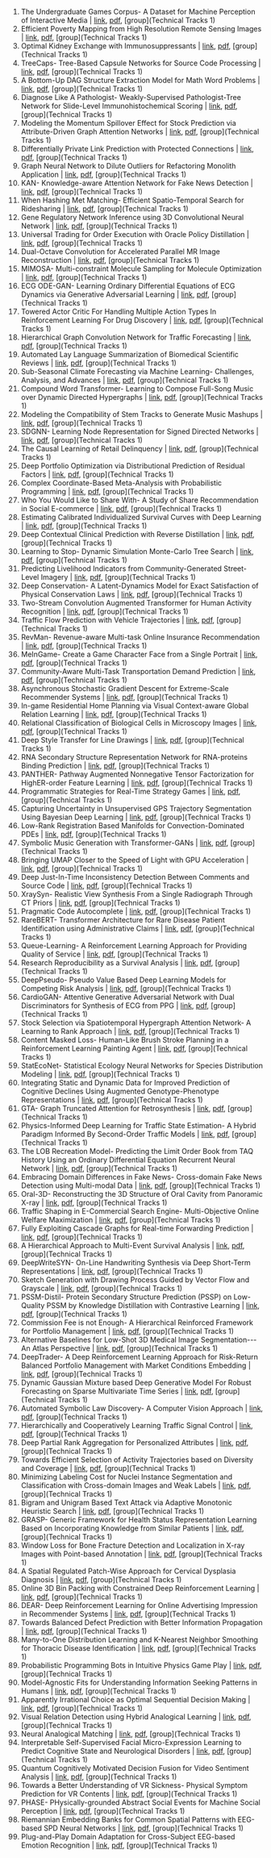 1. The Undergraduate Games Corpus- A Dataset for Machine Perception of Interactive Media | [link](https://ojs.aaai.org/index.php/AAAI/article/view/16071), [pdf](https://ojs.aaai.org/index.php/AAAI/article/view/16071/15878), [group](Technical Tracks 1)
2. Efficient Poverty Mapping from High Resolution Remote Sensing Images | [link](https://ojs.aaai.org/index.php/AAAI/article/view/16072), [pdf](https://ojs.aaai.org/index.php/AAAI/article/view/16072/15879), [group](Technical Tracks 1)
3. Optimal Kidney Exchange with Immunosuppressants | [link](https://ojs.aaai.org/index.php/AAAI/article/view/16073), [pdf](https://ojs.aaai.org/index.php/AAAI/article/view/16073/15880), [group](Technical Tracks 1)
4. TreeCaps- Tree-Based Capsule Networks for Source Code Processing | [link](https://ojs.aaai.org/index.php/AAAI/article/view/16074), [pdf](https://ojs.aaai.org/index.php/AAAI/article/view/16074/15881), [group](Technical Tracks 1)
5. A Bottom-Up DAG Structure Extraction Model for Math Word Problems | [link](https://ojs.aaai.org/index.php/AAAI/article/view/16075), [pdf](https://ojs.aaai.org/index.php/AAAI/article/view/16075/15882), [group](Technical Tracks 1)
6. Diagnose Like A Pathologist- Weakly-Supervised Pathologist-Tree Network for Slide-Level Immunohistochemical Scoring | [link](https://ojs.aaai.org/index.php/AAAI/article/view/16076), [pdf](https://ojs.aaai.org/index.php/AAAI/article/view/16076/15883), [group](Technical Tracks 1)
7. Modeling the Momentum Spillover Effect for Stock Prediction via Attribute-Driven Graph Attention Networks | [link](https://ojs.aaai.org/index.php/AAAI/article/view/16077), [pdf](https://ojs.aaai.org/index.php/AAAI/article/view/16077/15884), [group](Technical Tracks 1)
8. Differentially Private Link Prediction with Protected Connections | [link](https://ojs.aaai.org/index.php/AAAI/article/view/16078), [pdf](https://ojs.aaai.org/index.php/AAAI/article/view/16078/15885), [group](Technical Tracks 1)
9. Graph Neural Network to Dilute Outliers for Refactoring Monolith Application | [link](https://ojs.aaai.org/index.php/AAAI/article/view/16079), [pdf](https://ojs.aaai.org/index.php/AAAI/article/view/16079/15886), [group](Technical Tracks 1)
10. KAN- Knowledge-aware Attention Network for Fake News Detection | [link](https://ojs.aaai.org/index.php/AAAI/article/view/16080), [pdf](https://ojs.aaai.org/index.php/AAAI/article/view/16080/15887), [group](Technical Tracks 1)
11. When Hashing Met Matching- Efficient Spatio-Temporal Search for Ridesharing | [link](https://ojs.aaai.org/index.php/AAAI/article/view/16081), [pdf](https://ojs.aaai.org/index.php/AAAI/article/view/16081/15888), [group](Technical Tracks 1)
12. Gene Regulatory Network Inference using 3D Convolutional Neural Network | [link](https://ojs.aaai.org/index.php/AAAI/article/view/16082), [pdf](https://ojs.aaai.org/index.php/AAAI/article/view/16082/15889), [group](Technical Tracks 1)
13. Universal Trading for Order Execution with Oracle Policy Distillation | [link](https://ojs.aaai.org/index.php/AAAI/article/view/16083), [pdf](https://ojs.aaai.org/index.php/AAAI/article/view/16083/15890), [group](Technical Tracks 1)
14. Dual-Octave Convolution for Accelerated Parallel MR Image Reconstruction | [link](https://ojs.aaai.org/index.php/AAAI/article/view/16084), [pdf](https://ojs.aaai.org/index.php/AAAI/article/view/16084/15891), [group](Technical Tracks 1)
15. MIMOSA- Multi-constraint Molecule Sampling for Molecule Optimization | [link](https://ojs.aaai.org/index.php/AAAI/article/view/16085), [pdf](https://ojs.aaai.org/index.php/AAAI/article/view/16085/15892), [group](Technical Tracks 1)
16. ECG ODE-GAN- Learning Ordinary Differential Equations of ECG Dynamics via Generative Adversarial Learning | [link](https://ojs.aaai.org/index.php/AAAI/article/view/16086), [pdf](https://ojs.aaai.org/index.php/AAAI/article/view/16086/15893), [group](Technical Tracks 1)
17. Towered Actor Critic For Handling Multiple Action Types In Reinforcement Learning For Drug Discovery | [link](https://ojs.aaai.org/index.php/AAAI/article/view/16087), [pdf](https://ojs.aaai.org/index.php/AAAI/article/view/16087/15894), [group](Technical Tracks 1)
18. Hierarchical Graph Convolution Network for Traffic Forecasting | [link](https://ojs.aaai.org/index.php/AAAI/article/view/16088), [pdf](https://ojs.aaai.org/index.php/AAAI/article/view/16088/15895), [group](Technical Tracks 1)
19. Automated Lay Language Summarization of Biomedical Scientific Reviews | [link](https://ojs.aaai.org/index.php/AAAI/article/view/16089), [pdf](https://ojs.aaai.org/index.php/AAAI/article/view/16089/15896), [group](Technical Tracks 1)
20. Sub-Seasonal Climate Forecasting via Machine Learning- Challenges, Analysis, and Advances | [link](https://ojs.aaai.org/index.php/AAAI/article/view/16090), [pdf](https://ojs.aaai.org/index.php/AAAI/article/view/16090/15897), [group](Technical Tracks 1)
21. Compound Word Transformer- Learning to Compose Full-Song Music over Dynamic Directed Hypergraphs | [link](https://ojs.aaai.org/index.php/AAAI/article/view/16091), [pdf](https://ojs.aaai.org/index.php/AAAI/article/view/16091/15898), [group](Technical Tracks 1)
22. Modeling the Compatibility of Stem Tracks to Generate Music Mashups | [link](https://ojs.aaai.org/index.php/AAAI/article/view/16092), [pdf](https://ojs.aaai.org/index.php/AAAI/article/view/16092/15899), [group](Technical Tracks 1)
23. SDGNN- Learning Node Representation for Signed Directed Networks | [link](https://ojs.aaai.org/index.php/AAAI/article/view/16093), [pdf](https://ojs.aaai.org/index.php/AAAI/article/view/16093/15900), [group](Technical Tracks 1)
24. The Causal Learning of Retail Delinquency | [link](https://ojs.aaai.org/index.php/AAAI/article/view/16094), [pdf](https://ojs.aaai.org/index.php/AAAI/article/view/16094/15901), [group](Technical Tracks 1)
25. Deep Portfolio Optimization via Distributional Prediction of Residual Factors | [link](https://ojs.aaai.org/index.php/AAAI/article/view/16095), [pdf](https://ojs.aaai.org/index.php/AAAI/article/view/16095/15902), [group](Technical Tracks 1)
26. Complex Coordinate-Based Meta-Analysis with Probabilistic Programming | [link](https://ojs.aaai.org/index.php/AAAI/article/view/16096), [pdf](https://ojs.aaai.org/index.php/AAAI/article/view/16096/15903), [group](Technical Tracks 1)
27. Who You Would Like to Share With- A Study of Share Recommendation in Social E-commerce | [link](https://ojs.aaai.org/index.php/AAAI/article/view/16097), [pdf](https://ojs.aaai.org/index.php/AAAI/article/view/16097/15904), [group](Technical Tracks 1)
28. Estimating Calibrated Individualized Survival Curves with Deep Learning | [link](https://ojs.aaai.org/index.php/AAAI/article/view/16098), [pdf](https://ojs.aaai.org/index.php/AAAI/article/view/16098/15905), [group](Technical Tracks 1)
29. Deep Contextual Clinical Prediction with Reverse Distillation | [link](https://ojs.aaai.org/index.php/AAAI/article/view/16099), [pdf](https://ojs.aaai.org/index.php/AAAI/article/view/16099/15906), [group](Technical Tracks 1)
30. Learning to Stop- Dynamic Simulation Monte-Carlo Tree Search | [link](https://ojs.aaai.org/index.php/AAAI/article/view/16100), [pdf](https://ojs.aaai.org/index.php/AAAI/article/view/16100/15907), [group](Technical Tracks 1)
31. Predicting Livelihood Indicators from Community-Generated Street-Level Imagery | [link](https://ojs.aaai.org/index.php/AAAI/article/view/16101), [pdf](https://ojs.aaai.org/index.php/AAAI/article/view/16101/15908), [group](Technical Tracks 1)
32. Deep Conservation- A Latent-Dynamics Model for Exact Satisfaction of Physical Conservation Laws | [link](https://ojs.aaai.org/index.php/AAAI/article/view/16102), [pdf](https://ojs.aaai.org/index.php/AAAI/article/view/16102/15909), [group](Technical Tracks 1)
33. Two-Stream Convolution Augmented Transformer for Human Activity Recognition | [link](https://ojs.aaai.org/index.php/AAAI/article/view/16103), [pdf](https://ojs.aaai.org/index.php/AAAI/article/view/16103/15910), [group](Technical Tracks 1)
34. Traffic Flow Prediction with Vehicle Trajectories | [link](https://ojs.aaai.org/index.php/AAAI/article/view/16104), [pdf](https://ojs.aaai.org/index.php/AAAI/article/view/16104/15911), [group](Technical Tracks 1)
35. RevMan- Revenue-aware Multi-task Online Insurance Recommendation | [link](https://ojs.aaai.org/index.php/AAAI/article/view/16105), [pdf](https://ojs.aaai.org/index.php/AAAI/article/view/16105/15912), [group](Technical Tracks 1)
36. MeInGame- Create a Game Character Face from a Single Portrait | [link](https://ojs.aaai.org/index.php/AAAI/article/view/16106), [pdf](https://ojs.aaai.org/index.php/AAAI/article/view/16106/15913), [group](Technical Tracks 1)
37. Community-Aware Multi-Task Transportation Demand Prediction | [link](https://ojs.aaai.org/index.php/AAAI/article/view/16107), [pdf](https://ojs.aaai.org/index.php/AAAI/article/view/16107/15914), [group](Technical Tracks 1)
38. Asynchronous Stochastic Gradient Descent for Extreme-Scale Recommender Systems | [link](https://ojs.aaai.org/index.php/AAAI/article/view/16108), [pdf](https://ojs.aaai.org/index.php/AAAI/article/view/16108/15915), [group](Technical Tracks 1)
39. In-game Residential Home Planning via Visual Context-aware Global Relation Learning | [link](https://ojs.aaai.org/index.php/AAAI/article/view/16109), [pdf](https://ojs.aaai.org/index.php/AAAI/article/view/16109/15916), [group](Technical Tracks 1)
40. Relational Classification of Biological Cells in Microscopy Images | [link](https://ojs.aaai.org/index.php/AAAI/article/view/16110), [pdf](https://ojs.aaai.org/index.php/AAAI/article/view/16110/15917), [group](Technical Tracks 1)
41. Deep Style Transfer for Line Drawings | [link](https://ojs.aaai.org/index.php/AAAI/article/view/16111), [pdf](https://ojs.aaai.org/index.php/AAAI/article/view/16111/15918), [group](Technical Tracks 1)
42. RNA Secondary Structure Representation Network for RNA-proteins Binding Prediction | [link](https://ojs.aaai.org/index.php/AAAI/article/view/16112), [pdf](https://ojs.aaai.org/index.php/AAAI/article/view/16112/15919), [group](Technical Tracks 1)
43. PANTHER- Pathway Augmented Nonnegative Tensor Factorization for HighER-order Feature Learning | [link](https://ojs.aaai.org/index.php/AAAI/article/view/16113), [pdf](https://ojs.aaai.org/index.php/AAAI/article/view/16113/15920), [group](Technical Tracks 1)
44. Programmatic Strategies for Real-Time Strategy Games | [link](https://ojs.aaai.org/index.php/AAAI/article/view/16114), [pdf](https://ojs.aaai.org/index.php/AAAI/article/view/16114/15921), [group](Technical Tracks 1)
45. Capturing Uncertainty in Unsupervised GPS Trajectory Segmentation Using Bayesian Deep Learning | [link](https://ojs.aaai.org/index.php/AAAI/article/view/16115), [pdf](https://ojs.aaai.org/index.php/AAAI/article/view/16115/15922), [group](Technical Tracks 1)
46. Low-Rank Registration Based Manifolds for Convection-Dominated PDEs | [link](https://ojs.aaai.org/index.php/AAAI/article/view/16116), [pdf](https://ojs.aaai.org/index.php/AAAI/article/view/16116/15923), [group](Technical Tracks 1)
47. Symbolic Music Generation with Transformer-GANs | [link](https://ojs.aaai.org/index.php/AAAI/article/view/16117), [pdf](https://ojs.aaai.org/index.php/AAAI/article/view/16117/15924), [group](Technical Tracks 1)
48. Bringing UMAP Closer to the Speed of Light with GPU Acceleration | [link](https://ojs.aaai.org/index.php/AAAI/article/view/16118), [pdf](https://ojs.aaai.org/index.php/AAAI/article/view/16118/15925), [group](Technical Tracks 1)
49. Deep Just-In-Time Inconsistency Detection Between Comments and Source Code | [link](https://ojs.aaai.org/index.php/AAAI/article/view/16119), [pdf](https://ojs.aaai.org/index.php/AAAI/article/view/16119/15926), [group](Technical Tracks 1)
50. XraySyn- Realistic View Synthesis From a Single Radiograph Through CT Priors | [link](https://ojs.aaai.org/index.php/AAAI/article/view/16120), [pdf](https://ojs.aaai.org/index.php/AAAI/article/view/16120/15927), [group](Technical Tracks 1)
51. Pragmatic Code Autocomplete | [link](https://ojs.aaai.org/index.php/AAAI/article/view/16121), [pdf](https://ojs.aaai.org/index.php/AAAI/article/view/16121/15928), [group](Technical Tracks 1)
52. RareBERT- Transformer Architecture for Rare Disease Patient Identification using Administrative Claims | [link](https://ojs.aaai.org/index.php/AAAI/article/view/16122), [pdf](https://ojs.aaai.org/index.php/AAAI/article/view/16122/15929), [group](Technical Tracks 1)
53. Queue-Learning- A Reinforcement Learning Approach for Providing Quality of Service | [link](https://ojs.aaai.org/index.php/AAAI/article/view/16123), [pdf](https://ojs.aaai.org/index.php/AAAI/article/view/16123/15930), [group](Technical Tracks 1)
54. Research Reproducibility as a Survival Analysis | [link](https://ojs.aaai.org/index.php/AAAI/article/view/16124), [pdf](https://ojs.aaai.org/index.php/AAAI/article/view/16124/15931), [group](Technical Tracks 1)
55. DeepPseudo- Pseudo Value Based Deep Learning Models for Competing Risk Analysis | [link](https://ojs.aaai.org/index.php/AAAI/article/view/16125), [pdf](https://ojs.aaai.org/index.php/AAAI/article/view/16125/15932), [group](Technical Tracks 1)
56. CardioGAN- Attentive Generative Adversarial Network with Dual Discriminators for Synthesis of ECG from PPG | [link](https://ojs.aaai.org/index.php/AAAI/article/view/16126), [pdf](https://ojs.aaai.org/index.php/AAAI/article/view/16126/15933), [group](Technical Tracks 1)
57. Stock Selection via Spatiotemporal Hypergraph Attention Network- A Learning to Rank Approach | [link](https://ojs.aaai.org/index.php/AAAI/article/view/16127), [pdf](https://ojs.aaai.org/index.php/AAAI/article/view/16127/15934), [group](Technical Tracks 1)
58. Content Masked Loss- Human-Like Brush Stroke Planning in a Reinforcement Learning Painting Agent | [link](https://ojs.aaai.org/index.php/AAAI/article/view/16128), [pdf](https://ojs.aaai.org/index.php/AAAI/article/view/16128/15935), [group](Technical Tracks 1)
59. StatEcoNet- Statistical Ecology Neural Networks for Species Distribution Modeling | [link](https://ojs.aaai.org/index.php/AAAI/article/view/16129), [pdf](https://ojs.aaai.org/index.php/AAAI/article/view/16129/15936), [group](Technical Tracks 1)
60. Integrating Static and Dynamic Data for Improved Prediction of Cognitive Declines Using Augmented Genotype-Phenotype Representations | [link](https://ojs.aaai.org/index.php/AAAI/article/view/16130), [pdf](https://ojs.aaai.org/index.php/AAAI/article/view/16130/15937), [group](Technical Tracks 1)
61. GTA- Graph Truncated Attention for Retrosynthesis | [link](https://ojs.aaai.org/index.php/AAAI/article/view/16131), [pdf](https://ojs.aaai.org/index.php/AAAI/article/view/16131/15938), [group](Technical Tracks 1)
62. Physics-Informed Deep Learning for Traffic State Estimation- A Hybrid Paradigm Informed By Second-Order Traffic Models | [link](https://ojs.aaai.org/index.php/AAAI/article/view/16132), [pdf](https://ojs.aaai.org/index.php/AAAI/article/view/16132/15939), [group](Technical Tracks 1)
63. The LOB Recreation Model- Predicting the Limit Order Book from TAQ History Using an Ordinary Differential Equation Recurrent Neural Network | [link](https://ojs.aaai.org/index.php/AAAI/article/view/16133), [pdf](https://ojs.aaai.org/index.php/AAAI/article/view/16133/15940), [group](Technical Tracks 1)
64. Embracing Domain Differences in Fake News- Cross-domain Fake News Detection using Multi-modal Data | [link](https://ojs.aaai.org/index.php/AAAI/article/view/16134), [pdf](https://ojs.aaai.org/index.php/AAAI/article/view/16134/15941), [group](Technical Tracks 1)
65. Oral-3D- Reconstructing the 3D Structure of Oral Cavity from Panoramic X-ray | [link](https://ojs.aaai.org/index.php/AAAI/article/view/16135), [pdf](https://ojs.aaai.org/index.php/AAAI/article/view/16135/15942), [group](Technical Tracks 1)
66. Traffic Shaping in E-Commercial Search Engine- Multi-Objective Online Welfare Maximization | [link](https://ojs.aaai.org/index.php/AAAI/article/view/16136), [pdf](https://ojs.aaai.org/index.php/AAAI/article/view/16136/15943), [group](Technical Tracks 1)
67. Fully Exploiting Cascade Graphs for Real-time Forwarding Prediction | [link](https://ojs.aaai.org/index.php/AAAI/article/view/16137), [pdf](https://ojs.aaai.org/index.php/AAAI/article/view/16137/15944), [group](Technical Tracks 1)
68. A Hierarchical Approach to Multi-Event Survival Analysis | [link](https://ojs.aaai.org/index.php/AAAI/article/view/16138), [pdf](https://ojs.aaai.org/index.php/AAAI/article/view/16138/15945), [group](Technical Tracks 1)
69. DeepWriteSYN- On-Line Handwriting Synthesis via Deep Short-Term Representations | [link](https://ojs.aaai.org/index.php/AAAI/article/view/16139), [pdf](https://ojs.aaai.org/index.php/AAAI/article/view/16139/15946), [group](Technical Tracks 1)
70. Sketch Generation with Drawing Process Guided by Vector Flow and Grayscale | [link](https://ojs.aaai.org/index.php/AAAI/article/view/16140), [pdf](https://ojs.aaai.org/index.php/AAAI/article/view/16140/15947), [group](Technical Tracks 1)
71. PSSM-Distil- Protein Secondary Structure Prediction (PSSP) on Low-Quality PSSM by Knowledge Distillation with Contrastive Learning | [link](https://ojs.aaai.org/index.php/AAAI/article/view/16141), [pdf](https://ojs.aaai.org/index.php/AAAI/article/view/16141/15948), [group](Technical Tracks 1)
72. Commission Fee is not Enough- A Hierarchical Reinforced Framework for Portfolio Management | [link](https://ojs.aaai.org/index.php/AAAI/article/view/16142), [pdf](https://ojs.aaai.org/index.php/AAAI/article/view/16142/15949), [group](Technical Tracks 1)
73. Alternative Baselines for Low-Shot 3D Medical Image Segmentation---An Atlas Perspective | [link](https://ojs.aaai.org/index.php/AAAI/article/view/16143), [pdf](https://ojs.aaai.org/index.php/AAAI/article/view/16143/15950), [group](Technical Tracks 1)
74. DeepTrader- A Deep Reinforcement Learning Approach for Risk-Return Balanced Portfolio Management with Market Conditions Embedding | [link](https://ojs.aaai.org/index.php/AAAI/article/view/16144), [pdf](https://ojs.aaai.org/index.php/AAAI/article/view/16144/15951), [group](Technical Tracks 1)
75. Dynamic Gaussian Mixture based Deep Generative Model For Robust Forecasting on Sparse Multivariate Time Series | [link](https://ojs.aaai.org/index.php/AAAI/article/view/16145), [pdf](https://ojs.aaai.org/index.php/AAAI/article/view/16145/15952), [group](Technical Tracks 1)
76. Automated Symbolic Law Discovery- A Computer Vision Approach | [link](https://ojs.aaai.org/index.php/AAAI/article/view/16146), [pdf](https://ojs.aaai.org/index.php/AAAI/article/view/16146/15953), [group](Technical Tracks 1)
77. Hierarchically and Cooperatively Learning Traffic Signal Control | [link](https://ojs.aaai.org/index.php/AAAI/article/view/16147), [pdf](https://ojs.aaai.org/index.php/AAAI/article/view/16147/15954), [group](Technical Tracks 1)
78. Deep Partial Rank Aggregation for Personalized Attributes | [link](https://ojs.aaai.org/index.php/AAAI/article/view/16148), [pdf](https://ojs.aaai.org/index.php/AAAI/article/view/16148/15955), [group](Technical Tracks 1)
79. Towards Efficient Selection of Activity Trajectories based on Diversity and Coverage | [link](https://ojs.aaai.org/index.php/AAAI/article/view/16149), [pdf](https://ojs.aaai.org/index.php/AAAI/article/view/16149/15956), [group](Technical Tracks 1)
80. Minimizing Labeling Cost for Nuclei Instance Segmentation and Classification with Cross-domain Images and Weak Labels | [link](https://ojs.aaai.org/index.php/AAAI/article/view/16150), [pdf](https://ojs.aaai.org/index.php/AAAI/article/view/16150/15957), [group](Technical Tracks 1)
81. Bigram and Unigram Based Text Attack via Adaptive Monotonic Heuristic Search | [link](https://ojs.aaai.org/index.php/AAAI/article/view/16151), [pdf](https://ojs.aaai.org/index.php/AAAI/article/view/16151/15958), [group](Technical Tracks 1)
82. GRASP- Generic Framework for Health Status Representation Learning Based on Incorporating Knowledge from Similar Patients | [link](https://ojs.aaai.org/index.php/AAAI/article/view/16152), [pdf](https://ojs.aaai.org/index.php/AAAI/article/view/16152/15959), [group](Technical Tracks 1)
83. Window Loss for Bone Fracture Detection and Localization in X-ray Images with Point-based Annotation | [link](https://ojs.aaai.org/index.php/AAAI/article/view/16153), [pdf](https://ojs.aaai.org/index.php/AAAI/article/view/16153/15960), [group](Technical Tracks 1)
84. A Spatial Regulated Patch-Wise Approach for Cervical Dysplasia Diagnosis | [link](https://ojs.aaai.org/index.php/AAAI/article/view/16154), [pdf](https://ojs.aaai.org/index.php/AAAI/article/view/16154/15961), [group](Technical Tracks 1)
85. Online 3D Bin Packing with Constrained Deep Reinforcement Learning | [link](https://ojs.aaai.org/index.php/AAAI/article/view/16155), [pdf](https://ojs.aaai.org/index.php/AAAI/article/view/16155/15962), [group](Technical Tracks 1)
86. DEAR- Deep Reinforcement Learning for Online Advertising Impression in Recommender Systems | [link](https://ojs.aaai.org/index.php/AAAI/article/view/16156), [pdf](https://ojs.aaai.org/index.php/AAAI/article/view/16156/15963), [group](Technical Tracks 1)
87. Towards Balanced Defect Prediction with Better Information Propagation | [link](https://ojs.aaai.org/index.php/AAAI/article/view/16157), [pdf](https://ojs.aaai.org/index.php/AAAI/article/view/16157/15964), [group](Technical Tracks 1)
88. Many-to-One Distribution Learning and K-Nearest Neighbor Smoothing for Thoracic Disease Identification | [link](https://ojs.aaai.org/index.php/AAAI/article/view/16158), [pdf](https://ojs.aaai.org/index.php/AAAI/article/view/16158/15965), [group](Technical Tracks 1)
89. Probabilistic Programming Bots in Intuitive Physics Game Play | [link](https://ojs.aaai.org/index.php/AAAI/article/view/16159), [pdf](https://ojs.aaai.org/index.php/AAAI/article/view/16159/15966), [group](Technical Tracks 1)
90. Model-Agnostic Fits for Understanding Information Seeking Patterns in Humans | [link](https://ojs.aaai.org/index.php/AAAI/article/view/16160), [pdf](https://ojs.aaai.org/index.php/AAAI/article/view/16160/15967), [group](Technical Tracks 1)
91. Apparently Irrational Choice as Optimal Sequential Decision Making | [link](https://ojs.aaai.org/index.php/AAAI/article/view/16161), [pdf](https://ojs.aaai.org/index.php/AAAI/article/view/16161/15968), [group](Technical Tracks 1)
92. Visual Relation Detection using Hybrid Analogical Learning | [link](https://ojs.aaai.org/index.php/AAAI/article/view/16162), [pdf](https://ojs.aaai.org/index.php/AAAI/article/view/16162/15969), [group](Technical Tracks 1)
93. Neural Analogical Matching | [link](https://ojs.aaai.org/index.php/AAAI/article/view/16163), [pdf](https://ojs.aaai.org/index.php/AAAI/article/view/16163/15970), [group](Technical Tracks 1)
94. Interpretable Self-Supervised Facial Micro-Expression Learning to Predict Cognitive State and Neurological Disorders | [link](https://ojs.aaai.org/index.php/AAAI/article/view/16164), [pdf](https://ojs.aaai.org/index.php/AAAI/article/view/16164/15971), [group](Technical Tracks 1)
95. Quantum Cognitively Motivated Decision Fusion for Video Sentiment Analysis | [link](https://ojs.aaai.org/index.php/AAAI/article/view/16165), [pdf](https://ojs.aaai.org/index.php/AAAI/article/view/16165/15972), [group](Technical Tracks 1)
96. Towards a Better Understanding of VR Sickness- Physical Symptom Prediction for VR Contents | [link](https://ojs.aaai.org/index.php/AAAI/article/view/16166), [pdf](https://ojs.aaai.org/index.php/AAAI/article/view/16166/15973), [group](Technical Tracks 1)
97. PHASE- PHysically-grounded Abstract Social Events for Machine Social Perception | [link](https://ojs.aaai.org/index.php/AAAI/article/view/16167), [pdf](https://ojs.aaai.org/index.php/AAAI/article/view/16167/15974), [group](Technical Tracks 1)
98. Riemannian Embedding Banks for Common Spatial Patterns with EEG-based SPD Neural Networks | [link](https://ojs.aaai.org/index.php/AAAI/article/view/16168), [pdf](https://ojs.aaai.org/index.php/AAAI/article/view/16168/15975), [group](Technical Tracks 1)
99. Plug-and-Play Domain Adaptation for Cross-Subject EEG-based Emotion Recognition | [link](https://ojs.aaai.org/index.php/AAAI/article/view/16169), [pdf](https://ojs.aaai.org/index.php/AAAI/article/view/16169/15976), [group](Technical Tracks 1)